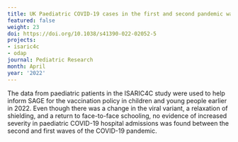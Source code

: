 ```yaml
---
title: UK Paediatric COVID-19 cases in the first and second pandemic wave
featured: false
weight: 23
doi: https://doi.org/10.1038/s41390-022-02052-5
projects:
- isaric4c
- odap
journal: Pediatric Research
month: April
year: '2022'
---
```




The data from paediatric patients in the ISARIC4C study were used to help inform SAGE for the vaccination policy in children and young people earlier in 2022. Even though there was a change in the viral variant, a relaxation of shielding, and a return to face-to-face schooling, no evidence of increased severity in paediatric COVID-19 hospital admissions was found between the second and first waves of the COVID-19 pandemic.

